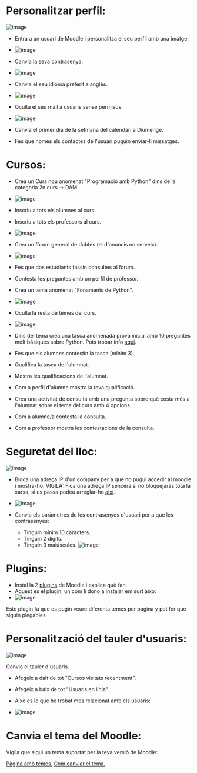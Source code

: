 # Personalitzar perfil:

![image](https://user-images.githubusercontent.com/110727546/207070729-91000a9b-782a-43ed-8f50-344d9db3ad3f.png)

- Entra a un usuari de Moodle i personalitza el seu perfil amb una imatge.
- ![image](https://user-images.githubusercontent.com/114423260/214273817-301e784e-5ac0-4f42-b828-852c5000f493.png)

- Canvia la seva contrasenya.
- ![image](https://user-images.githubusercontent.com/114423260/214273077-47a3699f-3a24-491c-adb1-b4bea2c52745.png)

- Canvia el seu idioma preferit a anglès.
- ![image](https://user-images.githubusercontent.com/114423260/215032698-33dc2860-45eb-420c-9233-55e2316d4d6a.png)

- Oculta el seu mail a usuaris sense permisos.
- ![image](https://user-images.githubusercontent.com/114423260/214274452-d0dfd436-06e5-412c-9305-f90a05dac14f.png)

- Canvia el primer dia de la setmana del calendari a Diumenge.
- Fes que només els contactes de l'usuari puguin enviar-li missatges.

# Cursos:

- Crea un Curs nou anomenat "Programació amb Python" dins de la categoria 2n curs -> DAM.
- ![image](https://user-images.githubusercontent.com/114423260/214279572-a2ffe633-ae5a-45f1-af33-2c95bc81f941.png)

- Inscriu a tots els alumnes al curs.
- Inscriu a tots els professors al curs.
- ![image](https://user-images.githubusercontent.com/114423260/214279894-f78093b4-a61c-4c47-8787-2eabf1514af0.png)

- Crea un fòrum general de dubtes (el d'anuncis no serveix).
- ![image](https://user-images.githubusercontent.com/114423260/214280154-0f539172-d825-4407-954e-67e6d8fd0fcb.png)

- Fes que dos estudiants fassin consultes al fòrum.
- Contesta les preguntes amb un perfil de professor.
- Crea un tema anomenat "Fonaments de Python".
- ![image](https://user-images.githubusercontent.com/114423260/214280402-2721e4a3-a9b5-4a89-8f90-ed0b8423177c.png)
- Oculta la resta de temes del curs.
- ![image](https://user-images.githubusercontent.com/114423260/214280484-8a61ab96-afff-4019-ad83-97418f9ac36a.png)

- Dins del tema crea una tasca anomenada prova inicial amb 10 preguntes molt bàsiques sobre Python. Pots trobar info [aqui](https://www.w3schools.com/python/).
- Fes que els alumnes contestin la tasca (mínim 3).
- Qualifica la tasca de l'alumnat.
- Mostra les qualificacions de l'alumnat.
- Com a perfil d'alumne mostra la teva qualificació.
- Crea una activitat de consulta amb una pregunta sobre què costa més a l'alumnat sobre el tema del curs amb 4 opcions.
- Com a alumne/a contesta la consulta.
- Com a professor mostra les contestacions de la consulta.

# Seguretat del lloc:

![image](https://user-images.githubusercontent.com/110727546/207085138-c3cbcb81-edee-45a1-8b11-daf20093e56d.png)


- Bloca una adreça IP d'un company per a que no pugui accedir al moodle i mostra-ho. VIGILA: Fica una adreça IP sencera si no bloquejaràs tota la xarxa, si us passa podeu arreglar-ho [així](https://moodle.org/mod/forum/discuss.php?d=323745).
- ![image](https://user-images.githubusercontent.com/114423260/215030864-a8d1d534-6239-428c-bc5f-31a9494fcefb.png)

- Canvia els paràmetres de les contrasenyes d'usuari per a que les contrasenyes:
  - Tinguin mínim 10 caràcters.
  - Tinguin 2 dígits.
  - Tinguin 3 maiúscules.
![image](https://user-images.githubusercontent.com/114423260/215031220-7c1fda8b-e5f3-4522-a132-cae4425cfce8.png)

# Plugins:

- Instal·la 2 [plugins](https://moodle.org/plugins/) de Moodle i explica què fan.
- Aquest es el plugin, un com li dono a instalar em surt aixo:
- ![image](https://user-images.githubusercontent.com/114423260/215032201-81d1e7e7-5dca-4740-944d-ca85d0079df4.png)

Este plugin fa que es pugin veure diferents temes per pagina y pot fer que siguin plegables

# Personalització del tauler d'usuaris:

![image](https://user-images.githubusercontent.com/110727546/207088651-6131a2b1-20c7-4a9f-b50a-317295ce70f1.png)

Canvia el tauler d'usuaris.

- Afegeix a dalt de tot "Cursos visitats recentment".
- Afegeix a baix de tot "Usuaris en línia".

 -  Aixo es lo que he trobat mes relacionat amb els usuaris:
 -  ![image](https://user-images.githubusercontent.com/114423260/215033812-d746e0de-37e2-4a01-a73d-0ea7df668820.png)

# Canvia el tema del Moodle:

Vigila que sigui un tema suportat per la teva versió de Moodle:

[Pàgina amb temes.](https://moodle.org/plugins/browse.php?list=category&id=3)
[Com canviar el tema.](https://docs.moodle.org/24/en/Installing_a_new_theme)



